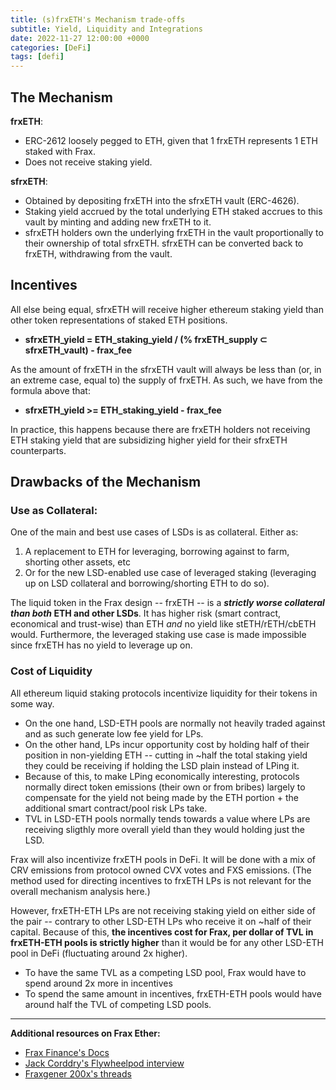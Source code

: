 ```yaml
---
title: (s)frxETH's Mechanism trade-offs
subtitle: Yield, Liquidity and Integrations
date: 2022-11-27 12:00:00 +0000
categories: [DeFi]
tags: [defi]
---
```


## The Mechanism

**frxETH**: 
- ERC-2612 loosely pegged to ETH, given that 1 frxETH represents 1 ETH staked with Frax. 
- Does not receive staking yield.

**sfrxETH**: 
- Obtained by depositing frxETH into the sfrxETH vault (ERC-4626).
- Staking yield accrued by the total underlying ETH staked accrues to this vault by minting and adding new frxETH to it.
- sfrxETH holders own the underlying frxETH in the vault proportionally to their ownership of total sfrxETH. sfrxETH can be converted back to frxETH, withdrawing from the vault.



## Incentives

All else being equal, sfrxETH will receive higher ethereum staking yield than other token representations of staked ETH positions.

- **sfrxETH_yield = ETH_staking_yield / (% frxETH_supply ⊂ sfrxETH_vault) - frax_fee**

As the amount of frxETH in the sfrxETH vault will always be less than (or, in an extreme case, equal to) the supply of frxETH. As such, we have from the formula above that:
- **sfrxETH_yield >= ETH_staking_yield - frax_fee**

In practice, this happens because there are frxETH holders not receiving ETH staking yield that are subsidizing higher yield for their sfrxETH counterparts.




## Drawbacks of the Mechanism


### **Use as Collateral**:

One of the main and best use cases of LSDs is as collateral. Either as: 
1. A replacement to ETH for leveraging, borrowing against to farm, shorting other assets, etc
2. Or for the new LSD-enabled use case of leveraged staking (leveraging up on LSD collateral and borrowing/shorting ETH to do so).

The liquid token in the Frax design -- frxETH -- is a ***strictly worse collateral than both* ETH and other LSDs**. It has higher risk (smart contract, economical and trust-wise) than ETH *and* no yield like stETH/rETH/cbETH would. 
Furthermore, the leveraged staking use case is made impossible since frxETH has no yield to leverage up on.


### Cost of Liquidity

All ethereum liquid staking protocols incentivize liquidity for their tokens in some way.
- On the one hand, LSD-ETH pools are normally not heavily traded against and as such generate low fee yield for LPs. 
- On the other hand, LPs incur opportunity cost by holding half of their position in non-yielding ETH -- cutting in ~half the total staking yield they could be receiving if holding the LSD plain instead of LPing it.
- Because of this, to make LPing economically interesting, protocols normally direct token emissions (their own or from bribes) largely to compensate for the yield not being made by the ETH portion + the additional smart contract/pool risk LPs take.
- TVL in LSD-ETH pools normally tends towards a value where LPs are receiving sligthly more overall yield than they would holding just the LSD.

Frax will also incentivize frxETH pools in DeFi. It will be done with a mix of CRV emissions from protocol owned CVX votes and FXS emissions. (The method used for directing incentives to frxETH LPs is not relevant for the overall mechanism analysis here.)

However, frxETH-ETH LPs are not receiving staking yield on either side of the pair -- contrary to other LSD-ETH LPs who receive it on ~half of their capital.
Because of this, **the incentives cost for Frax, per dollar of TVL in frxETH-ETH pools is strictly higher** than it would be for any other LSD-ETH pool in DeFi (fluctuating around 2x higher).

- To have the same TVL as a competing LSD pool, Frax would have to spend around 2x more in incentives
- To spend the same amount in incentives, frxETH-ETH pools would have around half the TVL of competing LSD pools.




---
**Additional resources on Frax Ether:**
- [Frax Finance's Docs](https://docs.frax.finance/frax-ether/overview)
- [Jack Corddry's Flywheelpod interview](https://www.youtube.com/watch?v=ovcG90sEY4U)
- [Fraxgener 200x's threads](https://twitter.com/napgener/status/1593067760850173952)
